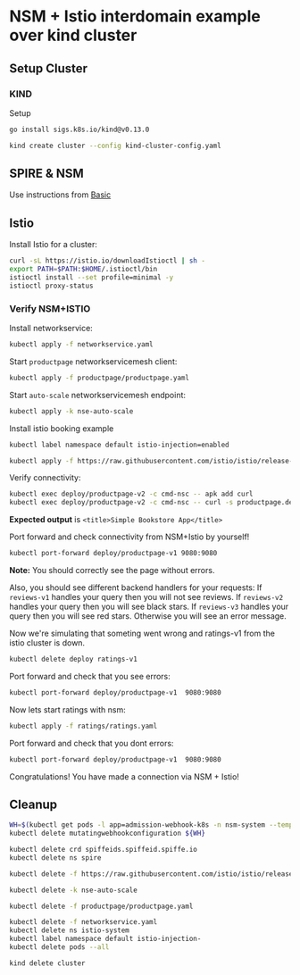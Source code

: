 # NSM + Istio interdomain example over kind cluster

## Setup Cluster

### KIND
Setup

```bash
go install sigs.k8s.io/kind@v0.13.0 

kind create cluster --config kind-cluster-config.yaml
```


## SPIRE & NSM

Use instructions from [Basic](../basic/README.md)


## Istio

Install Istio for a cluster:
```bash
curl -sL https://istio.io/downloadIstioctl | sh -
export PATH=$PATH:$HOME/.istioctl/bin
istioctl install --set profile=minimal -y
istioctl proxy-status
```

### Verify NSM+ISTIO

Install networkservice:
```bash
kubectl apply -f networkservice.yaml
```

Start `productpage` networkservicemesh client:

```bash
kubectl apply -f productpage/productpage.yaml
```

Start `auto-scale` networkservicemesh endpoint:
```bash
kubectl apply -k nse-auto-scale 
```

Install istio booking example
```bash
kubectl label namespace default istio-injection=enabled

kubectl apply -f https://raw.githubusercontent.com/istio/istio/release-1.13/samples/bookinfo/platform/kube/bookinfo.yaml
```

Verify connectivity:
```bash
kubectl exec deploy/productpage-v2 -c cmd-nsc -- apk add curl
kubectl exec deploy/productpage-v2 -c cmd-nsc -- curl -s productpage.default:9080/productpage | grep -o "<title>.*</title>"
```
**Expected output** is `<title>Simple Bookstore App</title>`


Port forward and check connectivity from NSM+Istio by yourself!
```bash
kubectl port-forward deploy/productpage-v1 9080:9080
```

**Note:**
You should correctly see the page without errors.

Also, you should see different backend handlers for your requests:
If `reviews-v1` handles your query then you will not see reviews.
If `reviews-v2` handles your query then you will see black stars.
If `reviews-v3` handles your query then you will see red stars.
Otherwise you will see an error message.


Now we're simulating that someting went wrong and ratings-v1 from the istio cluster is down.
```bash
kubectl delete deploy ratings-v1
```


Port forward and check that you see errors:
```bash
kubectl port-forward deploy/productpage-v1  9080:9080
```

Now lets start ratings with nsm:
```bash
kubectl apply -f ratings/ratings.yaml
```

Port forward and check that you dont errors:
```bash
kubectl port-forward deploy/productpage-v1  9080:9080
```

Congratulations! 
You have made a connection via NSM + Istio!

## Cleanup


```bash
WH=$(kubectl get pods -l app=admission-webhook-k8s -n nsm-system --template '{{range .items}}{{.metadata.name}}{{"\n"}}{{end}}')
kubectl delete mutatingwebhookconfiguration ${WH}

kubectl delete crd spiffeids.spiffeid.spiffe.io
kubectl delete ns spire

kubectl delete -f https://raw.githubusercontent.com/istio/istio/release-1.13/samples/bookinfo/platform/kube/bookinfo.yaml

kubectl delete -k nse-auto-scale 

kubectl delete -f productpage/productpage.yaml

kubectl delete -f networkservice.yaml
kubectl delete ns istio-system
kubectl label namespace default istio-injection-
kubectl delete pods --all

kind delete cluster
```
